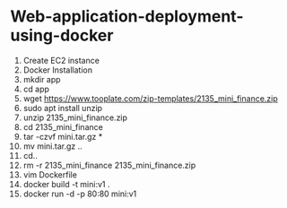 # Web-application-deployment-using-docker

1.  Create EC2 instance
2.  Docker Installation
3.  mkdir app
5.  cd app
6.  wget https://www.tooplate.com/zip-templates/2135_mini_finance.zip
7.  sudo apt install unzip
8.  unzip 2135_mini_finance.zip
9.  cd 2135_mini_finance
10. tar -czvf mini.tar.gz *
11. mv mini.tar.gz ..
12. cd..
13. rm -r 2135_mini_finance   2135_mini_finance.zip
14. vim Dockerfile
15. docker build -t mini:v1 .
16. docker run -d -p 80:80 mini:v1
